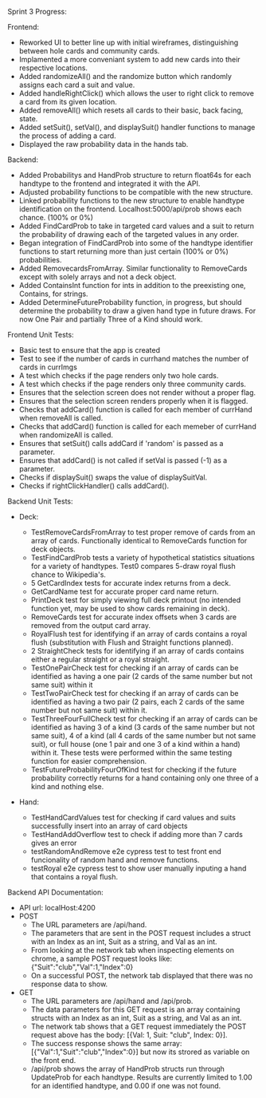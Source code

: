 Sprint 3 Progress:

Frontend:

  - Reworked UI to better line up with initial wireframes, distinguishing between hole cards and community cards.
  - Implamented a more conveniant system to add new cards into their respective locations.
  - Added randomizeAll() and the randomize button which randomly assigns each card a suit and value.
  - Added handleRightClick() which allows the user to right click to remove a card from its given location.
  - Added removeAll() which resets all cards to their basic, back facing, state. 
  - Added setSuit(), setVal(), and displaySuit() handler functions to manage the process of adding a card.
  - Displayed the raw probability data in the hands tab.


Backend:

  - Added Probabilitys and HandProb structure to return float64s for each handtype to the frontend and integrated it with the API.
  - Adjusted probability functions to be compatible with the new structure.
  - Linked probability functions to the new structure to enable handtype identification on the frontend. Localhost:5000/api/prob shows each chance. (100% or 0%)
  - Added FindCardProb to take in targeted card values and a suit to return the probability of drawing each of the targeted values in any order.
  - Began integration of FindCardProb into some of the handtype identifier functions to start returning more than just certain (100% or 0%) probabilities.
  - Added RemovecardsFromArray. Similar functionality to RemoveCards except with solely arrays and not a deck object.
  - Added ContainsInt function for ints in addition to the preexisting one, Contains, for strings.
  - Added DetermineFutureProbability function, in progress, but should determine the probability to draw a given hand type in future draws. For now One Pair and partially Three of a Kind should work.

Frontend Unit Tests:

  - Basic test to ensure that the app is created
  - Test to see if the number of cards in currhand matches the number of cards in currImgs
  - A test which checks if the page renders only two hole cards.
  - A test which checks if the page renders only three community cards.
  - Ensures that the selection screen does not render without a proper flag.
  - Ensures that the selection screen renders properly when it is flagged.
  - Checks that addCard() function is called for each member of currHand when removeAll is called.
  - Checks that addCard() function is called for each memeber of currHand when randomizeAll is called.
  - Ensures that setSuit() calls addCard if 'random' is passed as a parameter.
  - Ensures that addCard() is not called if setVal is passed (-1) as a parameter.
  - Checks if displaySuit() swaps the value of displaySuitVal.
  - Checks if rightClickHandler() calls addCard().

Backend Unit Tests:

  - Deck:
    - TestRemoveCardsFromArray to test proper remove of cards from an array of cards. Functionally identical to RemoveCards function for deck objects.
    - TestFindCardProb tests a variety of hypothetical statistics situations for a variety of handtypes. Test0 compares 5-draw royal flush chance to Wikipedia's.
    - 5 GetCardIndex tests for accurate index returns from a deck.
    - GetCardName test for accurate proper card name return.
    - PrintDeck test for simply viewing full deck printout (no intended function yet, may be used to show cards remaining in deck).
    - RemoveCards test for accurate index offsets when 3 cards are removed from the output card array.
    - RoyalFlush test for identifying if an array of cards contains a royal flush (substitution with Flush and Straight functions planned).
    - 2 StraightCheck tests for identifying if an array of cards contains either a regular straight or a royal straight.
    - TestOnePairCheck test for checking if an array of cards can be identified as having a one pair (2 cards of the same number but not same suit) within it
    - TestTwoPairCheck test for checking if an array of cards can be identified as having a two pair (2 pairs, each 2 cards of the same number but not same suit) within it.
    - TestThreeFourFullCheck test for checking if an array of cards can be identified as having 3 of a kind (3 cards of the same number but not same suit), 4 of a kind (all 4 cards of the same number but not same suit), or full house (one 1 pair and one 3 of a kind within a hand) within it. These tests were performed within the same testing function for easier comprehension. 
    - TestFutureProbabilityFourOfKind test for checking if the future probability correctly returns for a hand containing only one three of a kind and nothing else.
  
  - Hand:
    - TestHandCardValues test for checking if card values and suits successfully insert into an array of card objects
    - TestHandAddOverflow test to check if adding more than 7 cards gives an error
    - testRandomAndRemove e2e cypress test to test front end funcionality of random hand and remove functions.
    - testRoyal e2e cypress test to show user manually inputing a hand that contains a royal flush.

Backend API Documentation:

  - API url: localHost:4200
  - POST
    - The URL parameters are /api/hand.
    - The parameters that are sent in the POST request includes a struct with an Index as an int, Suit as a string, and Val as an int.
    - From looking at the network tab when inspecting elements on chrome, a sample POST request looks like: {"Suit":"club","Val":1,"Index":0}
    - On a successful POST, the network tab displayed that there was no response data to show. 
  - GET
    - The URL parameters are /api/hand and /api/prob.
    - The data parameters for this GET request is an array containing structs with an Index as an int, Suit as a string, and Val as an int.
    - The network tab shows that a GET request immediately the POST request above has the body: [{Val: 1, Suit: "club", Index: 0}].
    - The success response shows the same array: [{"Val":1,"Suit":"club","Index":0}] but now its strored as variable on the front end.
    - /api/prob shows the array of HandProb structs run through UpdateProb for each handtype. Results are currently limited to 1.00 for an identified handtype, and 0.00 if one was not found.
